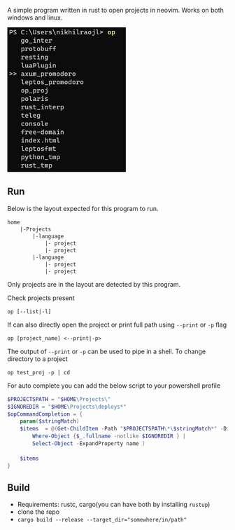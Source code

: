 A simple program written in rust to open projects in neovim. Works on both windows and linux.

![](./media/op_nvim.png)

## Run
Below is the layout expected for this program to run. 
```
home
    |-Projects
        |-language
            |- project
            |- project
        |-language
            |- project
            |- project 
```
Only projects are in the layout are detected by this program.

Check projects present
```
op [--list|-l]
```

If can also directly open the project or print full path using `--print` or `-p` flag
```
op [project_name] <--print|-p>
```
The output of `--print` or `-p` can be used to pipe in a shell. To change directory to a project
```
op test_proj -p | cd 
```

For auto complete you can add the below script to your powershell profile
```powershell
$PROJECTSPATH = "$HOME\Projects\"
$IGNOREDIR = "$HOME\Projects\deploys*"
$opCommandCompletion = {
    param($stringMatch)
    $items  = @(Get-ChildItem -Path "$PROJECTSPATH\*\$stringMatch*" -Directory |
        Where-Object {$_.fullname -notlike $IGNOREDIR } |
        Select-Object -ExpandProperty name )

    $items
}
```

## Build
- Requirements: rustc, cargo(you can have both by installing `rustup`)
- clone the repo
- `cargo build --release --target_dir="somewhere/in/path"`

